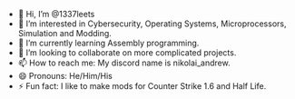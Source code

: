 - 👋 Hi, I’m @1337leets
- 👀 I’m interested in Cybersecurity, Operating Systems, Microprocessors, Simulation and Modding.
- 🌱 I’m currently learning Assembly programming.
- 💞️ I’m looking to collaborate on more complicated projects.
- 📫 How to reach me: My discord name is nikolai_andrew.
- 😄 Pronouns: He/Him/His
- ⚡ Fun fact: I like to make mods for Counter Strike 1.6 and Half Life.
